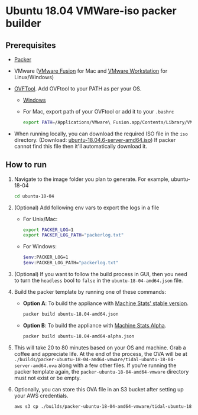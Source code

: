# Ubuntu 18.04 VMWare-iso packer builder

## Prerequisites

- [Packer](https://learn.hashicorp.com/tutorials/packer/get-started-install-cli?in=packer/aws-get-started#installing-packer)
- VMware ([VMware Fusion](https://www.vmware.com/au/products/fusion.html) for Mac and [VMware Workstation](https://www.vmware.com/au/products/workstation-player.html) for Linux/Windows)
- [OVFTool](https://developer.vmware.com/web/tool/4.4.0/ovf). Add OVFtool to your PATH as per your OS.
  - [Windows](https://support.us.ovhcloud.com/hc/en-us/articles/360017548080-How-to-Download-a-VM-as-an-OVF-Using-Windows#VAR)
  - For Mac, export path of your OVFtool or add it to your `.bashrc`

    ```sh
    export PATH=/Applications/VMware\ Fusion.app/Contents/Library/VMware\ OVF\ Tool/:$PATH
    ```

- When running locally, you can download the required ISO file in the `iso` directory. (Download: [ubuntu-18.04.6-server-amd64.iso](https://cdimage.ubuntu.com/ubuntu/releases/18.04.6/release/ubuntu-18.04.6-server-amd64.iso)) If packer cannot find this file then it'll automatically download it.

## How to run

1. Navigate to the image folder you plan to generate. For example, ubuntu-18-04

    ```sh
    cd ubuntu-18-04
    ```

2. (Optional) Add following env vars to export the logs in a file
   - For Unix/Mac:

      ```sh
      export PACKER_LOG=1
      export PACKER_LOG_PATH="packerlog.txt"
      ```

   - For Windows:

      ```sh
      $env:PACKER_LOG=1
      $env:PACKER_LOG_PATH="packerlog.txt"
      ```

3. (Optional) If you want to follow the build process in GUI, then you need to turn the `headless` bool to `false` in the `ubuntu-18-04-amd64.json` file.

4. Build the packer template by running one of these commands:
   - **Option A**: To build the appliance with [Machine Stats' stable version](https://pypi.org/project/machine-stats/).

      ```sh
      packer build ubuntu-18.04-amd64.json
      ```

   - **Option B**: To build the appliance with [Machine Stats Alpha](https://pypi.org/project/machine-stats-alpha/).

      ```sh
      packer build ubuntu-18.04-amd64-alpha.json
      ```

5. This will take 20 to 80 minutes based on your OS and machine. Grab a coffee and appreciate life. At the end of the process, the OVA will be at `./builds/packer-ubuntu-18-04-amd64-vmware/tidal-ubuntu-18-04-server-amd64.ova` along with a few other files. If you're running the packer template again, the `packer-ubuntu-18-04-amd64-vmware` directory must not exist or be empty.

6. Optionally, you can store this OVA file in an S3 bucket after setting up your AWS credentials.

   ```sh
   aws s3 cp ./builds/packer-ubuntu-18-04-amd64-vmware/tidal-ubuntu-18-04-server-amd64.ova s3://YOUR_BUCKET_NAME/
   ```
